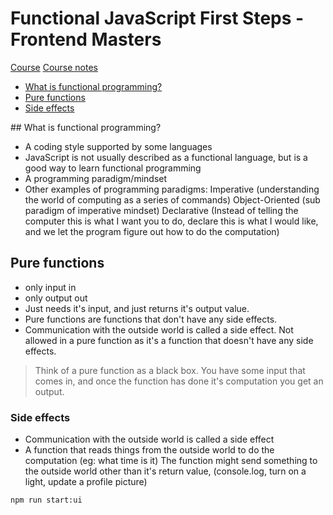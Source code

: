 
# Functional JavaScript First Steps - Frontend Masters 

[Course](https://frontendmasters.com/courses/functional-first-steps/)
[Course notes](https://observablehq.com/@anjana/functional-javascript-first-steps)


- [What is functional programming?](##what-is-functional-programming)
- [Pure functions](##pure-functions)
- [Side effects](##side-effects)

## What is functional programming?

  * A coding style supported by some languages 
  * JavaScript is not usually described as a functional language, but is a good way to learn functional programming 
  * A programming paradigm/mindset 
  * Other examples of programming paradigms:
      Imperative (understanding the world of computing as a series of commands)
      Object-Oriented (sub paradigm of imperative mindset)
      Declarative (Instead of telling the computer this is what I want you to do, declare this is what I would like, and we let the program figure out how to do the computation)


## Pure functions

  * only input in 
  * only output out 
  * Just needs it's input, and just returns it's output value. 
  * Pure functions are functions that don't have any side effects. 
  * Communication with the outside world is called a side effect. Not allowed in a pure function as it's a function that doesn't have any side effects.

> Think of a pure function as a black box. You have some input that comes in, and once the function has done it's computation you get an output. 


### Side effects 
  * Communication with the outside world is called a side effect 
  * A function that reads things from the outside world to do the computation (eg: what time is it)
  The function might send something to the outside world other than it's return value, (console.log, turn on a light, update a profile picture)




```
npm run start:ui 
```










